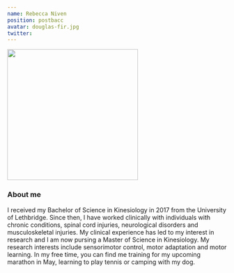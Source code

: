 ```yaml
---
name: Rebecca Niven
position: postbacc
avatar: douglas-fir.jpg
twitter: 
---
```

<img width="300" src="{{site.baseurl}}/images/people/{{page.avatar}}" data-action="zoom">

### About me ###
I received my Bachelor of Science in Kinesiology in 2017 from the University of Lethbridge. Since then, I have worked clinically with individuals with chronic conditions, spinal cord injuries, neurological disorders and musculoskeletal injuries. My clinical experience has led to my interest in research and I am now pursing a Master of Science in Kinesiology. My research interests include sensorimotor control, motor adaptation and motor learning. In my free time, you can find me training for my upcoming marathon in May, learning to play tennis or camping with my dog.